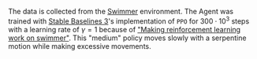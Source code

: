 The data is collected from the [Swimmer](https://gymnasium.farama.org/environments/mujoco/swimmer/) environment. The Agent was trained with [Stable Baselines 3](https://stable-baselines3.readthedocs.io/en/master/)'s implementation of `PPO` for $300 \cdot 10^3$ steps with a learning rate of $\gamma = 1$ because of ["Making reinforcement learning work on swimmer"](https://arxiv.org/abs/2208.07587). This "medium" policy moves slowly with a serpentine motion while making excessive movements.